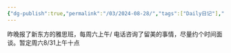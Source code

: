 ```yaml
---
{"dg-publish":true,"permalink":"/03/2024-08-28/","tags":["Daily日记"],"noteIcon":"","created":"2025-01-31T00:35","updated":"2025-07-01T13:38"}
---
```


昨晚报了新东方的雅思班，每周六上午/
电话咨询了留美的事情，尽量约个时间面谈。暂定周六8/31上午十点
